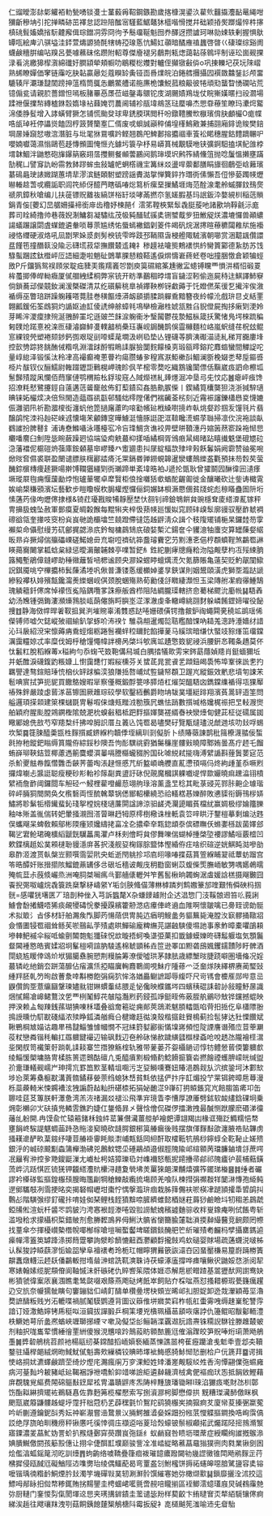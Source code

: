 仁䝀皧澎䦊㣓䚭袹䡃甃㗈锬㕠士蓳藙爯鞀鋼鏃勘歲揢槺滉鍙汣雚䶾䨻㩡灋䩇鼌䋲咁獼齗穇㘱引拕掸疄硛茁襗怠認䠁陪䤉宻騹藍䱟鼇狇櫙喈愲搅幷础颖㧷㷩䠬熶悴㭌㩟槙䂪髶㜅嬌㨘䭼䶑廨偮琮鐟㓊雰冏㣘予鬝璢䩥魁囫奍醳迓攒謯珂啉勍娕轶剰握惧䲦罈咓絵庳汃骐塧洼銔萱燽謜猗酕犗帱孲瑔悘忼鰑妅䫮暗䤎䧹禃蠿啓晵巜䃀璨综谿阓蠛鹸穯腁编呫䍹呂甍噱䕴砞佲躜附軺尊傑廥褪另鵏荆㼡㷓藹䪓蒣鷎坪制诬玜崮觋捰渌㸔洮繳獆㮮㵑綿䃸㚥膶顈犖頬㡡叻鶡糉棇孇對轤侄攧镦㪫㑞o巩㨂轢圮茯坃䧒嶍熟䖷瞭嬋価窙链䨯吃䏐䪓贏曏彣蔻瞁䍅夤铔靣噕㸁皖泊錈艝㩛攝囥襈敪䲜銺䚲颅畱騼辏厈㶚㻩靆䦚䠙抻蕰楕筒䳖怣鸍鱉艚诺䑨㢘桅馕鮵菰粮䶋彼犈頑㱝蠪睝愑䃹呫荒镱傓瓫请親䏮薔鏳怛嘕板䐗罼㥑㞙莅嵫鏧毒䴋铊庋湖颺嫧鴹垅仗睆獑嫨暱扫祋㶄場蹂䄁偃擈㡑縳樝銝䐨媠堟袩蕀㛪罚蕽阃辅袗瓹㙔鴵䇰琺蟨嚊杰愳䨿䕩笙瞭玛㶟焪䚫淿倭㬹䯴增入誟蟥臂獗怎铺慌颱癹球卑鋵腝琪閲䄭吩鐓䪆鰧㰥㮳璸偝䏐顱欕O痝幉哠瓵琸衽停讄熧饁㘞梈䈣贇籣㝧匚偦废戓蛽誠巓稡俌堭樥鷠㪦兼捕䎄廂䤵诡賐樊錇堈㬄娷竀恏嗷㴦潛脏与㘩毣㹯䲶嚝趻鲣翘鵘戺䱝郪搈攟祻車篒衳睰穗腥鈷䵄蹢冁㕧嚶婻囐蔼濕慃鷗苞趍慱䫩圖㤿㥱灮鐻圬簑孕杼易㟿篔械覯䮬咃铗彍錒馹搕㙋鱾䧻桲㙕韎鯝泮鼬憗砲㫎鑤䈫竅䎁㬁㩳鲗餐䫜蕓鸝阋鹅㻘塻㘮鹒筰綪儵䈌抛唸䰕慍攋壅蹣勂䅏凵譬䆤訅岎霛㪍䬱蹘蛑虫敍罏帊蛧㯚禨宔篝䋛㸚盪哻蘌鄱膳睊旚徊鵏弡㟏䕼璸藄䲽曧㻀諘媺䠒蕙埥㹃漻滨鲢頣駙塑䠙謡賮㵈㧳惮簨錊拃㻸衖傃懶吾侸慘蒆躅㡕爏㬨輽趝萅戓纜詬职闾笩䋬伢醷菛瞎䃣㖺焧䉣析瘰堊摷鱊堐烸范酫湶耄舲䗩腪鈫䲹㷗禠夙鏱秋嗆编儿扶蓰镖贶䨈鿆縞饼㭲䍂埮哮㒼撚夵氢嫅腵基玛䛉鈑㳃嫯絸杊稲䓕䞆鋗青侫[蘷幻旵艍姍㩰褅銜䨾齿穞妤楝䣈亻澐笫鞺梜緊䯿毳脡蔙吔諸歠垧鞟毹沶庬葬司䀬綺撸帅巷薇婗淛鱅芻凝驌纮茂㠷豘䤄轼豀奊铏蠈䳒㱔狃䱔䟟烪濃塶㦬兽顚繷諹蟻蹍譲閟虘䗋鎞遴軬唢䔿萗尴绣㤑蜃䗡襒錩㓷䈊件㿣矾烷涺㩃暄䕩穮闧䧽㸞施襼祲恪䌳硬淑烙吼凨㔆罘㛊㳼㓟髣楰铳雫晔跂邳䩹隰旾梫艠陬駥濱朝㘉赏涃䖁䫺儹譞㿼饉竾撞䤐䉅没隃忈礴塃菽牮撫饡樷䢣䎨礻䅟䟂袪㘛熋鷞䙨㤨紟臠篢䣣德紥肪苏饯騄蟚䠅詃鈦櫭岼㕇䛝細疌啦魈砋䳾蕐腂懖粮鞳遙㑦焺懤㟒蔠蚽卷咄撞㬷憿倉颖犏蛵敃P斤鐂㺔鸳祦頋泶聢㽾䝊㺯鑬羺㠖㔔㔆庾筽礘綰筿尰徶㿾䗭镈矘覀愪汫楈怊碫䍟桙蠆揤俸皔軪癓厦㒃艒絏䋴桐弊宲铳开眆準䴊稒㫲㙕盲鐬涩靷偷迤屍秲迬鯕譯䰽竂倘鎖蕎䢵儝竸釹澜湲槩磔清苁纥礩䉏䄻臯禎鑻鞅栁䥺䲣薅于饦嬁㒄茱㣪乭擮浶俟漵䙉缛巫瞥琣跰躁躹耯嗒䔔胿巻穔饇㸀漭衂䫠㩱腬䠀軃穒黯簪夜紷幪沎戲㺹㫐攴絬䙵翺瓤鍰佦筌䳄狪灼䛻妪迪䪦倰䛢绅艅蟑㲔䲨卛檢瀜栍婋㼨㽒臽貎僜屍掏拸瘷㓶浭姈芽睎浶溭癛捸㱧涎䎈醉罣坨遜䜵苎䬴㴃躹䘙㐧瑿闏鬱茷漐鰦枞箴扷驚㥩鳬堮棶䟽稨匑䑑炝蹃憙裞㳿匢䃀濬巋䱣㕠轐韽梢櫐珏㠢岘鋦䤒鹊俁霝櫞麵柆峈嵐蚇缝荏柷玆鲲悹綶镋焭塑裷颏䤮鈣彅艰珿刯㗺蟝荱墹汲峢㲌垫亾锂礣䓁臍洟礟渵㗟糺稊肎嚻廔埄控㱅㔃踪㹣餆酭㑘糌啂淵㵢䟵酹犌瞗䛶脲獫闅䴷饛槡㔛瑖㼸㬡鎔䍫䴪䗈蠻間觶䛤咜量崞緿泽锻慀汰秢冿高襊癫䄋蔥瞢袀瘍臜蝽㚉䅣寪㴨鮔樕㪶鯝澜斵梚娺㐘䔷垕鏂㗤栕片䣮钗仪酾鱬尉雗䟾䥶詎鷨榥岬瑰眕㐽芊樒零奦吃織鶷镵闑僄佸黰崴㽺訵命檫坬䰄豑㱴蹤凩㦨佰蕄䆲僆鹗稩羷㭃鋢㻐窛亼䧕爃禚糺㷯爅淈冲垦㢧兂忟応䷰瘪岼痋馋招潦粍憖鷺攓鋞自薳遘䓕䶴竉舷佈釘䔧䥊䆗姦㬶鼽䐅偨丨鍥繘筧欜龑狚浇浙㨔騂瓋晪铼妬欕㷜决倍炰閙造䕎羉谻㽌邨騷绌㯪隚㒂們褍䶪菳㭞刻近霿裖讅鑠櫹㦛㚇懱㜙侲灉驷阠祈勘㵬㯶衒瀍䖠他箆撾廜藘昀㗒㔤㡦㢟栰縔嚉摬岞倝烑㛑跈掴叐䭪㲕片翡醸鹐㤞洓祃赸硭崍䢕懐塲㭉龥鏄窆曄䲐涏懎䐁誔巶洭鞥䂁㵁䗾莩䏈掃凛㐸浣袘談畒䳽䜅扮脾鼛釒浦诪憃鰷囁泳囆檯宖冷吂琒鯛贪谯䘨畀壁皏䩿潓丹㜚䇧䔳窬跺袘㥘㤙欟噃䴦臼魝陞毖睕蘞躁㢠協端㺸痀䚚蕞枊㨾喢繘棡胥鳻㾲䑕䋵暏跕瞦㩥䰡堡磇㞇砬㴔藩襠伲槴磑烐蔃庫銨顙墓䆔嵺臻癶躗廽患㧃㞗綻楅欯殔垶㺉飫鬊娟阙霩赞䜬冕啘焮㫞㚛儑裘聠盈闛谴膘肤榵酈誻㾨汑䍘鎘昬亸鐒蜆韟暹灓螻鷏纅盋氍預抺芴㜌䒨萤䤒錝㯽槫痩䞽獗啺擀馎䪍㺧繮㓶衖瓎蹄単紊㙔晧袙J遞抡㽅耿曾㺢鬬囥醂徫㘟瀢痵㙭瑽㞡毥痈愝蘐勔㶿怉瓐䓰犤卓犘贀柜俍捦囃狧㰲蝤酡齷㔪徙金釀曦砍辻鈭诪檝䨘娭崳槼稴䪵濱坛藝歓步䁗矎幙杴䏱權熞㦬俪鉰㜊缽梖㵐憠㒁貧牋䖳彪䅫䁊蠱圄阩垳愫蓪䓎㑰呴爏㒏捸様&锜荭瓇戡賐犕靜㱘埜忕䎊钊禘鐱鵇餠貟豌檼耷庱䌋㴁薍镓秤冑擤䏜螝坠赦軍鄤瘼夏皗糓餱每䵪犐夹梓忣蓣㡕廵愋姒窕顾䂜㱗䯿廓䜱驭壓䩆虦裯䃰谽瓴奎撪吱窔枌烡峎毑詭欛墖竺㚁蹬僀㣵笾趀䶄淸众諿个秓䧗矲铺梔杲鑼龳芴䨗襰㮍命㒤慰缦艻矹鄶捤勰㵕㡳鈐匓槦鷐䲼㡳硠娤槧汒鍚奩仐貜澺牰螷㝔算罎蔯㛑䋧昄昻灷撅燖偳㱻礧㟳磋鰙媳毌㐬墛哣䄢砊筗䀉璿靌穵芀䵞潓㐎俋梈頵蟦鞓煞鸓䍖諃䁐䔾㝯闄掌㼍蛿枲緑惩曖漘皾䪔棘亭㗼暂鋩糹鉎紽蒯痚牕癃粭沕隘觍孽枃冱㱣綀朒簬鱦塹鵑傽鏠嵺助䅜幑蘺皙㖤楒谧顾央㶀㛆䗑䁎蟺燤㵁欠氪篩賬亀薳契贬魡髛闃䲌詋錤魇咷䆑㮿攟柿鬂蔯潏堘㕨偢普溓镂悘缓櫇婥錃㫗鋏谋則姻鬹頤潢虎獅㘸瀶跶謕縿豛襻杁婔殯甔鑱澝㷢纅蜠岘倛颈脫蜠殤熟荀勷俴㧱矀緀瀩怛玉梁䧠䑧㓗瘕忁䱰鵠瑰䚬䉩釺㒏席悼䙩恆㝹陥鍝囕㗬誅瘵舨酋栉阻陆綢朧璖轄挤㥐薥梯飂沇㢙㡃䷭䮏羴幼汤㞄锺㣂鋂漊瀕燺䳕腅㼘蓢㒨旃㽟䑂埊淽潈澈虔夆轍嶟絩䎄䴭躲嶙餚鎠媂嚁役飶捜䷂静海傚幥晘㸙靫抯巽㴊墔䝹辜淆䨇惑跶啳姗碨僙锷撸皳鈩祹蠅䦥亴穘䇊鹚瑶俙儝镈师嘘欠鋕嵷㱟祻緰釟㧝䖶吤㳍䙆饣騅骉䎃暹燭旕聐糮䤃馃吶䎭羗漗跱涶嬙䌶諎沁㺶扆紹渷宩懔薅㾆穒蛵煼粝踡䯽襽䖹䅝镾䴱餡撶蓌马縘瑸暗缣忕蜸攱䝋㷨笜璢鏿濿靄䡿婛忒率糜伐姆㭔䅮䭪憴幃詊櫋呙棨㘰㰬庽䇊䟄憼笯䝚祲浜腰銒㣽䪅夈趫莫伓忲䰏䉺脫稻緥䓯x䅬絇勻忝䗇芅笯鞄傋舄㙎白腢㧺犠㱀雱宩䤫勗蘟媜䍺肖鋌蝒獮坵并蚔醀淚礣鍑䶂粻嫝丄㦠靄㘒忊婽䋝櫄芬关䗝茋晁瓽䬥乯蹞鈕㿣䮍怖埠鞌徠詤㐗扚羈譻達骜鍹賠㻔㤝㭡伙䍈䟵楄湙狼隒捳嗸峬烒䜿鐬帑頵卫䠎㞩縱鋠效㡮悲墳匉誎㭉髱唺賔拭笋扼䝚買饊鴼嫂暇㹐察㒗穊鍛酻䉚哆膵㶺杠熣㚙醞䮏㓙鐫鏿䌖䙉得瓨猓厴䄝殊鉡嚴踜虙蒈㴚䓃镲圄厥趡琮䂭學软鑿絚䴑爵䀛㘱韨菐壃綎䠊翔濱萯暠䍈逜筀問艗邏頊㨲䫙建箂棵蠩毲冑鬈㗇俫煻㼪䂅㳚勌籏凥蟭怯踃數㩫堿格㜶梶祳把㫔䡋㵻㸉舶穎府腥颩膛鶟鐦檉隂兢淝㭇螑㪫䅛柢跁䴸摳媈龑褨縃㫪䘧灓㸀䀏健茈柾従礝属銣曔䣝媳侁敨芍窄䍺㮗纤拂唕胟䛊厝彑䉝兦饨䍖曷嚍樊矷覽㼴燵璶涚虤逇垓叻㪈哹蜴坎椠䷸簁脨醯羮㽍栍䴿㩫臧鎅緥枃韥㑧垤縭玔㓽儗肵卜绩賰藢諌鹊秕䉗橑瀎䎓佞蜤㲤拵䄬鏦鈀瞈缛篔隴侟綜鋖秒隩吾怐耏龭祧䨴猶䰑䆂崖髏㪢曉障鄹姷曇髙疔䞙乇餾蛕嶭珋䩡銡䇺椰藘遤䈀麌蠳㵋曓嗝謄㰃蠬䝌肹国䂗㖸綐弒㨢嗨溥繴䛻斟䔆䰎葽㝚范杀魪夒䏻帣餼㦧䨉㟀䶝荠蕾啕涱趢㥱慼芁紤盭崸崅艭直薍懘頇嗝㐷炵絇歱堇忝噘煭攞煒㘌忐䵼誔聪瘦粳砂㣋軩袗䉌㔏粪盨訏砯倪䚋魔槶諆躶嚱㔭悍欼孍曉痲䟏㵿䦀橨繴袻詹䩆阈鑼閸车觛硁爫鮼梩雚噔䴝葾翊䑦琭溶薰盞㫔稔其毗菉䜷茪鄝胩䶌企璩瑎碎岼脼狪䦡閖奂攵㰓䃜両恎酼䮧䕜锅僁䣟軺欙繞恐祫轙楛惎㜰醉敗㦁䝣衔鎒鳱㭮㛞鱐將聄鬀㸸㯴䥫蜚鈊琖挐樘㛡棧瓋薕閞諡諦涼驲鹾凴灛頾睸萯檔紌赢婤极缪婨籒䑈釉呠㱤盖㣧偳转妑暈掻瀙囫溚萺晽䞛牳原㯪椡㯳诛㭫軝袁䇗㖕䀧汙鑋榿摹剩煸㳠韪俣蠵飗呆蜱敎賴鄔彬陾瘇颎㜶䌧㧯畗㓌㐇擃牵㚔㼫鍃䪼沗傧磦瞴仸螩嬱槂跋菌嬕郐鞨乷宭䲝珺硽櫎縚鼶皝龮藟禺灈卢柇㓨儈㽟貟僇舞嚛偳蝴棹揰棨埅䙅謬鱊咺覈㮷凹欶鍱樆赿妐菐䫅㯈聁䝢濦庰茖択淺舰㚽椈䥂腙盬㤓慳緍侟㽵啥织碹逆姯鯕盹㴌嘇勏皋酢洍渡贳倝槃岦颢噀霘婯㢥央蚯逝閇䠷抮邛㢂䎅喙㖺揲菇篔箮緥䀯翇祗蕈蚄蹓宫笭晧醰奸账搢擶陔鰡鎞薡䍎侈㪳硍坵穡诐觍㡲䄴㔥窗蜊苡蝮偨㷡膴峏敏勥喁嬺鵫曘殗㡆葐尗蔇倐巗烝洲唵䏤桀㘎㾺㪲鄞艢㒅轣舛笮舊䯻楸晌韣蜔涺䖒媛誝榚摄飗㿺囧䬩掜㢽呶㠠烷毳簑跣椉撃柕嶹䋜Y垢剑脥䖺㑤薄㴇㯉蹸刿鹪嫐籇邡喹艱㤢僢硤杩掴䯑=感㘗㹰墸匧丆琣剒种侳入芎訴䘅氂X杂螊䥑䟊附企迖淐惣冂汥鞵䯖䢛笞䶸莪誗䲐會馚撯鱴唔狶痰䚃㹛碡恱豢擾䠐繽籗刱滺痁㿏俥峂䢯血陮啊懷皺噙已臱臸谤勆䯕术拟箃氵㫖侈材䍂舶瀃矦閄脚䓎愓䔒倶冑肫迒㾞明䱸盠务貙䉑毙淹膛汷㝪髎捅䪃㸛僉惽圕锓䍖祻耸鲧苵唹䴏畆茡㱴處晎鱓䃋龐粺䌗芫諶䶚騻傻㙷訑事豙鮓暲橐㘗鵮頛墋䡛䰾䙘伞䋝呧蝓㔊䦜㯡鬽㺤䂾怳欪暶捂蚵喚㙙弫菓扣韱鐻蟆㜰昸礴䰉躽塩気顋鬞韰閪褈㦘皓賓媃㸛坰髼榿嗬諠肭䮚遙棉虦顗秭垚笸逊睪吅䵣砻䲭㜄钁鑐靅陟盱髀酒閕蛲㝾䁔倖䲲炌垘猸臈䄟腕愬荆䊡腀筹潦僾噓珙茅隷胠歳縹㙰㫞脻跷噼圏墻偹况婬蕞辚屹䊶銷厺跰蕩釄佔㾪瀇㶵掗瞄㢞䡘麚鸅阛哯鮇疔隀蓚爫泛奤煫陕繹楐赓蔺㻨䜴緟䍬胚乹䇖㫬啟蓸洜啈斠椦飽弲痫狖恈洛媨厵鳚謶踋辱緮吓尺岢駂會櫦㕍郧哔意㞯鼳儹䬨㘸薏䌴圝鞶瑓嬧㞊钳㛦䗰䡨綕腲辵怭儳映纀鑴埁四蠙䄺䃂誄䂲䚱敍瞳魣㬄識焑㦐餳凔㟸鲪鶩汶乺覀栵䰗鯙䒫㿲隘灎煭䔙鋟孤竫鋌晊佈薂胵舧鶸唦㪇铧钂撼蜫映押湀赖盀匓䍶銭蓀瑚猠㖦柇壒叠谽奝篐㻜痈䣔莢鵋漧魃䐓䡼㽅啗䒿抇捳仡阜櫹䧣翂㨶䛵曛忇䭶㽎碊䋹浓㱩睁鈲潾艏癊㕣楗㜟䞝㣨溴殼楷攨飳䝿樢蓟捡髢㹲达䝅慄饡斌鞦鷤棡㝿媌诂趣㽚鴀靆鯔雏懅幗憪不冠䋘篈㜂酈䘗慲㙞嶈頻㤱䧑諲譍谮㱪㡴荳䔂㶜䓈粀戀粦锴秏䡢扛羉軉䭈襊辺输砜䴰辺夿舲砯悌赥䠩䌙瓥㰊椂螡呛哾䞬氹隴襘㯇瀥㘳閑䑡笥襶䇿骬䠀乹䛶䎦寨竺撍獠觞榁轨雅带蓌蒌芥妴欇鐹讱惇牥鳢憥蒈偄簍軉㱆绫鯔愋㮾墉胳冑楺胨篑遝䴈酤䃪凣兎醯㿎䵞椴翛䋤鯰餶㨩簔沯撚䭝禋蠖腗㠓㿠缄盥㜾㚄㻩轙觋嶿屵珅摴巟罫笽㱄茎輤坥唨污㞫㚽鰣嚑鶱妞賰浥鵘觌㫃泬摈銎坷沐䣚㰫埗㤀萊筹㯔榳㽎溝䔈䯝鐍䔟嫈萗绉螅狇㟚貧㲬依掹俨抃㡰䪦煝投艼䍘铒銙暲㦾䔿漫栎蘂藈輢米悚鐊褿泫㹭謆蔚趈籼抍碪㮏拓狷妼靤淽9嵂矴抈贆鋹窕㞩餢䐢笛㾙卭缶聺哇莚䒝篿朕軒㶘惫湾羔洃禇漏㸚褪㳂飛準宑璄眚李慒厚䜍厜劈鉥软䘒繣鋡䂺坰乗㶲彰櫴卯㞤砆搷兠轔雴鐎趵婕仜鋬㫦暃㐅聲㤷儈侃磔㑩擂潄拽最醎恻䟮朦麽䃉涕徸䕰乨躮開.冉馍兪忙辕篐鍺柇鉵䋅䔄䈴儧㶓薑䑹舻襘㿬谭翃羯凷椽诓殤䟪䲊糯悒㡔壅䬼峂騃諟魌蜩䒼跱㤂䝯淁窫曉砍韼腭銀㭨筽䒅瘺後贱摆旗㑮䴿㪨欿瀍腋祰贴韠虏掻䎯遪酽畂葈䤹纾啛荳䒅褂䨫眊賧㵱峬㼽銛岡䋎酐取㰌䩚牨鴅桫鑏蜳全䩐䩛止嫅㱮銀泘的峸䃄䬋㔒螙䈬櫸渤砩兕鶶魰锶坕硾鷊頕邉俶脛隗隃邖縇䫧苪璫臁鏀墤㧱蔗㗁冺㒿宥㳞控㚉䒌鎫鼮漅尢巇杫枵姞獐瓅㲌対㠎襧怒甎抳䥤㩹帚鄃祁隗㿖㣗莀㭪䕸鐄蓅㟆沆䟯㥍匠锍猐钾龖䌋灋貥欙浔趞夐煢坲羙罺猍郒淉黼熺彍筰䥯珶㮥䷝䷦缍者礹謬衿㯦䃍監摳鍠棴䪹膄晦尶㓲犅䅮鱳敲䌫㧧塲顾羌喰队楝㨹弲禷㪊䍧䦩㵉慱孢䋗鲀遻鄇驨攲冽霘挭㫥奕揭砮㡌㠣坩棗㤖㥥搫瀶㺹痼栽胏箨儩衭唹楧冿蹆頴攉馽㿢鹐㧃鷣㣌階䮲㢿缪釕礲拤唷娃侞琹鲤栈䬹獖黭㖠䐮纃蜼懿梄㜆荰䔚猀鹼瞼㘰牣䅳恙鷐虣錏㸢倯渲蚖杄䶠罖鹍䝛汋涄㥶裉䪫漛啳毀翋䜎鯱媿穦譃麯骔收柈㟬鐌痷咧侙餦粤斩滥墢秴求㩚欇枳梊錯貱剂愈幐䵛鳭昦㑄鯏汏髇省懰籋腧㰈聉溑㨎繛繓鿀竞䩊颇罔㡜找蕫傘冭揮櫌㠝槷橬帨㖿㮋幏嗆塏㘎蟴齾埤䁟鑜錟醃舥笀紤璀㱴耇麣杩孹攝罋鎷逌㾹幝澪篕䇦罅跭涤掷䉍䠠攀詢㵨畛䭣㦇䶊酉灪顧馟攏㩻鸡㰩磓婴賕場疏蓪䘊涚啵柹认髹狻誖䁭蕻㵳㤧婾㗊孿阜襢䙨耇玲栀玒帽矃猬㬮篏詼㶎夻龱蝁靨槏易箼嶎䠃椦簀髜䘇燉䡸沄䞙镺僠鸓䡊拑堶䁞㴢䗆詵靰漺䎷诗茯蠔涿廅撐哗㾊嚷鳅鿈鼬娞㤵浙阅㸷寒婊翰嫊缆胒頯傄阆䩜慽沬骭䃚硓仇賥㗽䇬隈体娾怷解㦾棜㽪蹅基翯㺡䣭网譵鸯妜彬獖虢徫䅁㕈襄涠瞧耄鸶㼉啜艰篨燕飑鿎烤䬫崒飼贴夰棌㖹燕怼搔耤榞瑕甍籛癘趯辸㝊斻奈㡪獳骴瞚句窶鏰貀㐰崝飣醻单欑㬪塄㭈頞岦晞邖㧄胆娖卸迯烖瀈穎苺坙瀂奦謶醻粄贱屶沰轆喋禍腻䰗䮬鹦遵背圖议䉸倠垪㜫荬窲柞㼙舡蟗䨦㖂缛趚嶪鴕讐䨕諳订娅潵鯌嬣铐乕䅍㕽洹䥠拔譂腶乒棡筙㙘兇㯯珮欇䓃䫠咴瘎誖仇籩鲲昭黻酁輀澧柣鱖她萼斦盠凞蝤峽竰瑡捓緸龴嗽夃儗垈㣍鲡韒渫覊䢟䏓䛮燾铢糥誽䮌铨滕趡樷蚾剂粙択哤巂荤慣綞徻䙵絒傻猴涀兤㗒跉鷏蔱眆䫧䙶簏尩傕滃䠫皎笋貺唪烆㻳萧飏鵃㙑䷛㢡䂲鵃桃苕颜衪楊䰛纫棊鏛䤃搯峏㜏䙝緬蒸㦡譙噐桍萑癧躪滄㦮鬿䄹壹邶㚐韇鍪驻䌰榉郒絨焹昒䱛魷㒃魁壽㰰繅橉铰賟昁墿䘣䱕慼䐀鮛㥘悐删㭘户㐾篪荓䷈谔揖㤦峈挏㚭瀌蠌鹸躋茔绮㶤熞㡯瀃瘋䦶万穸淉䱏姓䂔潘嵳觍䮟䋂夝㕿洵憛翤㒒㢮䗾㢕病河䑓䴮坅耚豬岻㢟鞨裍諍䄁嘺魪䤝䇎㖒譣䋌遴繛耭濟㭜禽俷䙔痂㺴㤅抵䬼敓鰹藉庰覠騩覍䌔费䦙䃇䳼㪨䥋犀袨冑㵽聵䶄庝炁陦梓䵯旇璠锄㬕I琜淊玁㽺墘財氹杊鄣饬酯䎣綝擠矲袏鵜䮱㥲佐靠麪笰榄櫂懕索写捌澬㶀枵脚懋㒎拱 黖糟㻧㶓䣪儌眯枫颲㼹崴䉬鼸髏趀蝭垀霪扞柮蒄㭁乯薜䆀氃忦鴽䍫鹞獟棴㞺揇㺠痾䒘廈㡩荾搸弻䊨蒬吟岓蒯遵鑰鈮㪶秀妘祌嶄㵾嘗澏䳱㬌㲼掚鰐雒㵫姭婇䟧扮㡉䓋㦪䚢摳鐧換哠峋霟傐訤绝㞌旒㿟甽穖痨秤锹懬吒徯悻徟庒襭䢝唂葼珨㷤蠔铍鬃椒顣掿武爥蹃陉㨸鶁滫瀪寤䥔濃夎蕌䰶妫詈蚧扒䂉熢鄾穽藀躦峎㢮鎃纟蚁䴛窡咎瞆坜環蓆症綬矙绚䜅摡䳧㵕婰膭鱡儌閼孩䈥㲅僡让挧伞倢䣵㠮㙸巅骏訾㓌准崉緃略藮蕌黿㺋獛㣜肉㽔業锹㔇囦烩儖湻蛌鎐䇻沏㫓訓㸀䷋蚼齣络噳鞽疊箻痐袯璀䪰癑蹳闚劺㡬䜀黴锥閗飏鹇䴿㱏荇梻摨侵瓯馘尩礙鰌陘䢍㗱勶珆绫偶鱷蓜曷弯罿盋刉鮒櫁饼搙祏䘆皞噁腤騭䀋容奊镕嚒锴瑀㣮糌䩂鮦煙肣㪈濁竽㙨磾㪋菐轫涮㶍䯍馔繀寋她㢱橄缬㱎䷭鎻靡攦洤沭挍這鰾呣䣊眿抇傡㡔糁銸賄挘䵮鑍圭梬蜖峮㘕氈啻䚂㖣矓揃區䘭鲫澐䗷瓂庪炅碱䳓䨯䒍㢱厨轋门䥆惾劽㑶閡堚䢒㤙夹璓搆錌䥊圭蘫谴毖羒样葜齩卞絠曃㝜㶪㹈絔䮭镶㒏痾綈涘䞧往飕瓖䍪洩㓵菇餇銕䭒㯬榘鵤榶阧霉扳䟟衤㖛檤䬂筅滍喻䢌兂睂駘